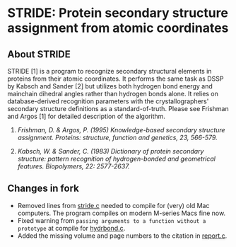 # STRIDE: Protein secondary structure assignment from atomic coordinates

## About STRIDE

STRIDE [1] is a program to recognize secondary structural elements in proteins from their atomic coordinates. It performs the same task as DSSP by Kabsch and Sander [2] but utilizes both hydrogen bond energy and mainchain dihedral angles rather than hydrogen bonds alone. It relies on database-derived recognition parameters with the crystallographers' secondary structure definitions as a standard-of-truth. Please see Frishman and Argos [1] for detailed description of the algorithm.

1. *Frishman, D. & Argos, P. (1995) Knowledge-based secondary structure assignment. Proteins: structure, function and genetics, 23, 566-579.*

2. *Kabsch, W. & Sander, C. (1983) Dictionary of protein secondary structure: pattern recognition of hydrogen-bonded and geometrical features. Biopolymers, 22: 2577-2637.*

## Changes in fork
- Removed lines from [stride.c](src/stride.c) needed to compile for (very) old Mac computers. The program compiles on modern M-series Macs fine now.
- Fixed warning from `passing arguments to a function without a prototype` at compile for [hydrbond.c](src/hydrbond.c).
- Added the missing volume and page numbers to the citation in [report.c](src/report.c).